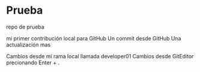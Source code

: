 # Prueba
repo de prueba

mi primer contribución local para GitHub
Un commit desde GitHub
Una actualización mas 


Cambios desde mi rama local llamada developer01
Cambios desde GitEditor precionando Enter + .